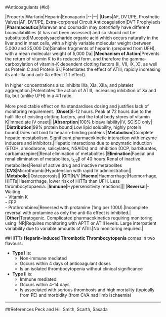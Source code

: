 #Anticoagulants {#id}
    
|Property|Warfarin|Heparin|Enoxaparin
|--|--|
|**Uses**|AF, DVT/PE, Prosthetic Valves|AF, DVT/PE, Extra-corporeal Circuit Anticoagulation|DVT Prophylaxis
|**Pharmaceutics**|Marevan and coumadin may *potentially* have different bioavailabilities (it has not been assessed) and so should not be substituted|Mucopolysaccharide organic acid which occurs naturally in the liver and in mast cells, with a highly variable molecular weight (between 5,000 and 25,000 Da)|Smaller fragments of heparin (prepared from UFH), with a mean molecular weight of 5,000 Da|
|**Mechanism of Action**|Prevents the return of vitamin K to its reduced form, and therefore the gamma-carboxylation of vitamin-K dependent clotting factors (II, VII, IX, X), as well as Protein C and Protein S).|Potentiates the effect of ATIII, rapidly increasing its anti-IIa and anti-Xa effect (1:1 effect). <br><br>In higher concentrations also inhibits IXa, XIa, XIIa, and platelet aggregation.|Potentiates the action of ATIII, increasing inhibition of Xa and IIa, but (unlike UFH) in a 4:1 ratio.<br><br>More predictable effect on Xa standardises dosing and justifies lack of monitoring requirement.
|**Onset**|8-12 hours. Peak at 72 hours due to the half-life of existing clotting factors, and the total body stores of vitamin K|Immediate IV onset||
|**Absorption**|100% bioavailability|IV, SC|SC only|
|**Distribution**|99% protein bound|Low lipid solubility, highly protein bound|Does not bind to heparin-binding proteins
|**Metabolism**|Complete hepatic mestabolism. Significant pharmacokinetic interaction with enzyme inducers and inhibitors.|Hepatic interactions due to enzymatic induction (ETOH, amiodarone, salicylates, NSAIDs) and inhibition (OCP, barbiturates, carbamazepine)|Renal elimination of metabolites
|**Elimination**|Faecal and renal elimination of metabolites, t<sub>1/2</sub>β of 40 hours|Renal of inactive metabolites|Renal of active drug and inactive metabolites
|**CVS**|Microthrombi|Hypotension with rapid IV administration||
|**Metabolic**||Osteoporosis||
|**GIT**|N/V
|**Haeme**|Haemorrhage|Haemorrhage, HITTs|Haemorrhage, lower risk of HITTs than UFH. Less thrombocytopaenia.
|**Immune**|Hypersensitivity reactions|||
|**Reversal**|- Waiting<br>- Vitamin K<br>- FFP<br>- Prothrombinex|Reversed with protamine (1mg per 100U).|Incomplete reversal with protamine as only the anti-IIa effect is inhibited.|
|**Other**|Teratogenic. Complicated pharmacokinetics requiring monitoring using INR|Requires monitoring with APTT or ATIII levels. Large interpatient variability due to variable amounts of ATIII.|No monitoring required.|


##HITTs
**Heparin-Induced Thrombotic Thrombocytopenia** comes in two flavours:
* **Type I** is:
    * Non-immune mediated
    * Occurs within 4 days of anticoagulant doses
    * Is an isolated thrombocytopenia without clinical significance
* **Type II** is:
    * Immune mediated
    * Occurs within 4-14 days
    * Is associated with serious thrombosis and high mortality (typically from PE) and morbidity (from CVA nad limb ischaemia)

---
##References
Peck and Hill
Smith, Scarth, Sasada
